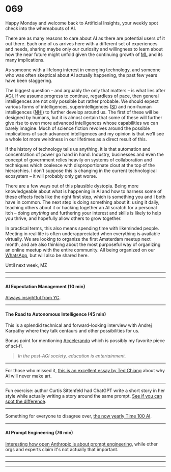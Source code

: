 # 069

Happy Monday and welcome back to Artificial Insights, your weekly spot check into the whereabouts of AI.

There are as many reasons to care about AI as there are potential users of it out there. Each one of us arrives here with a different set of experiences and needs, sharing maybe only our curiosity and willingness to learn about how the near future might unfold given the continuing growth of [ML](https://www.envisioning.io/vocab/ml-machine-learning) and its many implications.

As someone with a lifelong interest in emerging technology, and someone who was often skeptical about AI actually happening, the past few years have been staggering.

The biggest question – and arguably the only that matters – is what lies after [AGI](https://www.envisioning.io/vocab/agi-artificial-general-intelligence). If we assume progress to continue, regardless of pace, then general intelligences are not only possible but rather probable. We should expect various forms of intelligences, superintelligences \([SI](https://www.envisioning.io/vocab/superintelligence)\) and non-human intelligences \([NHI](https://www.envisioning.io/vocab/nhi-non-human-intelligence)\) to further develop around us. The first of these will be designed by humans, but it is almost certain that some of these will further give rise to even more advanced intelligences whose capabilities we can barely imagine. Much of science fiction revolves around the possible implications of such advanced intelligences and my opinion is that we’ll see a whole lot more weirdness in our lifetimes as a direct result of this.

If the history of technology tells us anything, it is that automation and concentration of power go hand in hand. Industry, businesses and even the concept of government relies heavily on systems of collaboration and techniques which coalesce with disproportionate clout at the top of the hierarchies. I don’t suppose this is changing in the current technological ecosystem – it will probably only get worse.

There are a few ways out of this plausible dystopia. Being more knowledgeable about what is happening in AI and how to harness some of these effects feels like the right first step, which is something you and I both have in common. The next step is doing something about it: using it daily, teaching others about it or hacking together an AI scratch for a personal itch – doing _anything_ and furthering your interest and skills is likely to help you thrive, and hopefully allow others to grow together.

In practical terms, this also means spending time with likeminded people. Meeting in real life is often underappreciated when everything is available virtually. We are looking to organize the first Amsterdam meetup next month, and are also thinking about the most purposeful way of organizing an online meetup with the entire community. All being organized on our [WhatsApp](https://chat.whatsapp.com/FOirxUglTn6Fx7XD2iUm4L), but will also be shared here.

Until next week,
MZ

* * *

* * *

#### AI Expectation Management \(10 min\)

[Always insightful from YC](https://youtu.be/jyp-cHmpfgk).

* * *

#### The Road to Autonomous Intelligence \(45 min\)

This is a splendid technical and forward-looking interview with Andrej Karpathy where they talk centaurs and other possibilities for us.

Bonus point for mentioning [Accelerando](http://www.antipope.org/charlie/blog-static/fiction/accelerando/accelerando-intro.html) which is possibly my favorite piece of sci-fi.

> _In the post-AGI society, education is entertainment._

* * *

For those who missed it, [this is an excellent essay by Ted Chiang](https://www.newyorker.com/culture/the-weekend-essay/why-ai-isnt-going-to-make-art) about why AI will never make art.

* * *

Fun exercise: author Curtis Sittenfeld had ChatGPT write a short story in her style while actually writing a story around the same prompt. [See if you can spot the difference](https://www.nytimes.com/2024/08/20/opinion/beach-read-ai.html).

* * *

Something for everyone to disagree over, [the now yearly Time 100 AI](https://time.com/collection/time100-ai-2024/).

* * *

#### AI Prompt Engineering \(76 min\)

[Interesting how open Anthropic is about prompt engineering](https://youtu.be/T9aRN5JkmL8), while other orgs and experts claim it's not actually that important.

* * *

* * *

* * *